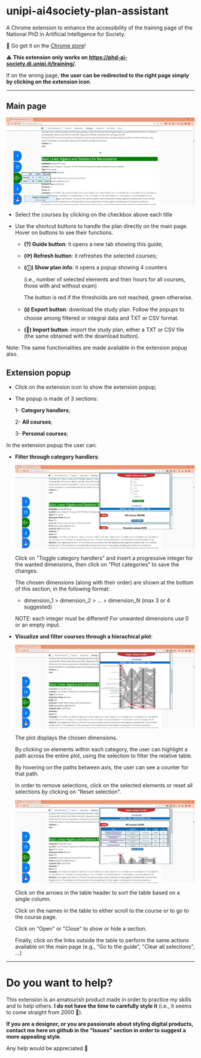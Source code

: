 # unipi-ai4society-plan-assistant

A Chrome extension to enhance the accessibility of the training page of the National PhD in Artificial Intelligence for Society.

🛒
Go get it on the [Chrome store](https://chromewebstore.google.com/u/1/detail/unipi-ai4society-plan-ass/fkjlneadfmkcmopndhhhcoidilahgpai?hl=it&pli=1)!

:warning:
**This extension only works on https://phd-ai-society.di.unipi.it/training/**.

If on the wrong page, **the user can be redirected to the right page simply by clicking on the extension icon**.
_____
## Main page
![](https://github.com/FrancescoDiCursi/unipi-ai4society-plan-assistant/blob/main/preview%20imgs/img1.png?raw=true)

- Select the courses by clicking on the checkbox above each title
  
- Use the shortcut buttons to handle the plan directly on the main page. Hover on buttons to see their functions.
  
   - **(?) Guide button**: it opens a new tab showing this guide;
     
   - **(⟳) Refresh button**: it refreshes the selected courses;
     
   - **(ⓘ) Show plan info**: it opens a popup showing 4 counters

     (i.e., number of selected elements and their hours for all courses, those with and without exam)

     The button is red if the thresholds are not reached, green otherwise.

  - **(⭳) Export button**: download the study plan. Follow the popups to choose among filtered or integral data and TXT or CSV format.
    
  - **(💾) Import button**: import the study plan, either a TXT or CSV file (the same obtained with the download button).

Note: The same functionalities are made available in the extension popup also.

## Extension popup
- Click on the extension icon to show the extension popup;
  
- The popup is made of 3 sections:
  
  1- **Category handlers**;
  
  2- **All courses**;
  
  3- **Personal courses**;
  
In the extension popup the user can:

  - **Filter through category handlers**:

    ![](https://github.com/FrancescoDiCursi/unipi-ai4society-plan-assistant/blob/main/preview%20imgs/img2.png?raw=true)

    Click on "Toggle category handlers" and insert a progressive integer for the wanted dimensions, then click on "Plot categories" to save the changes.

    The chosen dimensions (along with their order) are shown at the bottom of this section, in the following format:

       - dimension_1 > dimension_2 > ... > dimension_N (max 3 or 4 suggested)
  
    NOTE: each integer must be different! For unwanted dimensions use 0 or an empty input.

  - **Visualize and filter courses through a hierachical plot**:

    ![](https://github.com/FrancescoDiCursi/unipi-ai4society-plan-assistant/blob/main/preview%20imgs/img3.png?raw=true)

    The plot displays the chosen dimensions.

    By clicking on elements within each category, the user can highlight a path across the entire plot, using the selection to filter the relative table.

    By hovering on the paths between axis, the user can see a counter for that path.

    In order to remove selections, click on the selected elements or reset all selections by clicking on "Reset selection".

    ![](https://github.com/FrancescoDiCursi/unipi-ai4society-plan-assistant/blob/main/preview%20imgs/img4.png?raw=true)

    Click on the arrows in the table header to sort the table based on a single column.

    Click on the names in the table to either scroll to the course or to go to the course page.

    Click on "Open" or "Close" to show or hide a section.

    Finally, click on the links outside the table to perform the same actions available on the main page (e.g., "Go to the guide", "Clear all selections", ...) 
      
_____
# Do you want to help?

This extension is an amatourish product made in order to practice my skills and to help others. **I do not have the time to carefully style it** (i.e., it seems to come straight from 2000 🙈).

**If you are a designer, or you are passionate about styling digital products, contact me here on github in the "Issues" section in order to suggest a more appealing style**.

 Any help would be appreciated 🤙
